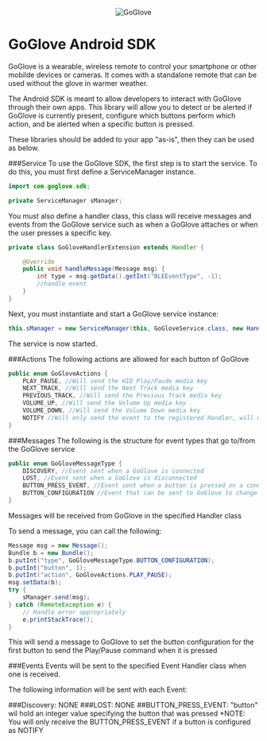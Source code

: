<p align="center" >
<img src="http://goglove.io/static/img/Logo-horizontal.png" alt="GoGlove" title="GoGlove">
</p>

GoGlove Android SDK
==========
GoGlove is a wearable, wireless remote to control your smartphone or other mobilde devices or cameras. It comes with a standalone remote that can be used without the glove in warmer weather.

The Android SDK is meant to allow developers to interact with GoGlove through their own apps. This library will allow you to detect or be alerted if GoGlove is currently present, configure which buttons perform which action, and be alerted when a specific button is pressed.

These libraries should be added to your app "as-is", then they can be used as below.

###Service
To use the GoGlove SDK, the first step is to start the service. To do this, you must first define a ServiceManager instance.
```Java
import com.goglove.sdk;

private ServiceManager sManager;
```

You must also define a handler class, this class will receive messages and events from the GoGlove service such as when a GoGlove attaches or when the user presses a specific key.
```Java
private class GoGloveHandlerExtension extends Handler {

    @Override
    public void handleMessage(Message msg) {
        int type = msg.getData().getInt("BLEEventType", -1);
        //handle event
    }
}
```

Next, you must instantiate and start a GoGlove service instance:
```Java
this.sManager = new ServiceManager(this, GoGloveService.class, new HandlerExtension());
```

The service is now started.

###Actions
The following actions are allowed for each button of GoGlove
```Java
public enum GoGloveActions {
    PLAY_PAUSE, //Will send the HID Play/Paude media key
    NEXT_TRACK, //Will send the Next Track media key
    PREVIOUS_TRACK, //Will send the Previous Track media key
    VOLUME_UP, //Will send the Volume Up media key
    VOLUME_DOWN, //Will send the Volume Down media key
    NOTIFY //Will only send the event to the registered Handler, will not send any media key
}
```

###Messages
The following is the structure for event types that go to/from the GoGlove service
```Java
public enum GoGloveMessageType {
    DISCOVERY, //Event sent when a GoGlove is connected
    LOST, //Event sent when a GoGlove is disconnected
    BUTTON_PRESS_EVENT, //Event sent when a button is pressed on a connected GoGlove
    BUTTON_CONFIGURATION //Event that can be sent to GoGlove to change the button configuration
}
```

Messages will be received from GoGlove in the specified Handler class

To send a message, you can call the following:
```Java
Message msg = new Message();
Bundle b = new Bundle();
b.putInt("type", GoGloveMessageType.BUTTON_CONFIGURATION);
b.putInt("button", 1);
b.putInt("action", GoGloveActions.PLAY_PAUSE);
msg.setData(b);
try {
    sManager.send(msg);
} catch (RemoteException e) {
    // Handle error appropriately
    e.printStackTrace();
}
```

This will send a message to GoGlove to set the button configuration for the first button to send the Play/Pause command when it is pressed

###Events
Events will be sent to the specified Event Handler class when one is received.

The following information will be sent with each Event:

###Discovery: NONE
###LOST: NONE
##BUTTON_PRESS_EVENT: "button" wil hold an integer value specifying the button that was pressed
*NOTE: You will only receive the BUTTON_PRESS_EVENT if a button is configured as NOTIFY